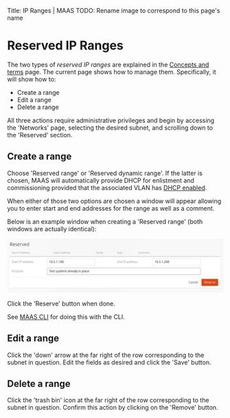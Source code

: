 Title: IP Ranges | MAAS
TODO:  Rename image to correspond to this page's name


# Reserved IP Ranges

The two types of *reserved IP ranges* are explained in the
[Concepts and terms](intro-concepts.md#ip-ranges) page. The current page shows how
to manage them. Specifically, it will show how to:

- Create a range
- Edit a range
- Delete a range

All three actions require administrative privileges and begin by accessing the
'Networks' page, selecting the desired subnet, and scrolling down to the
'Reserved' section.


## Create a range

Choose 'Reserved range' or 'Reserved dynamic range'. If the latter is chosen,
MAAS will automatically provide DHCP for enlistment and commissioning provided
that the associated VLAN has [DHCP enabled](installconfig-subnets-dhcp.md).

When either of those two options are chosen a window will appear allowing you
to enter start and end addresses for the range as well as a comment.

Below is an example window when creating a 'Reserved range' (both windows are
actually identical):

![reserved IP range](../media/installconfig-network-static_image-reserved-range.png)

Click the 'Reserve' button when done.

See [MAAS CLI](manage-cli-common.md#create-a-reserved-ip-range) for doing this
with the CLI.


## Edit a range

Click the 'down' arrow at the far right of the row corresponding to the subnet
in question. Edit the fields as desired and click the 'Save' button.


## Delete a range

Click the 'trash bin' icon at the far right of the row corresponding to the
subnet in question. Confirm this action by clicking on the 'Remove' button.
